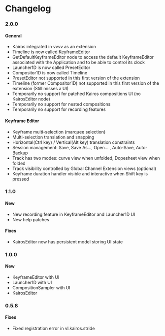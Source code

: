 # Changelog

### 2.0.0
#### General
- Kairos integrated in vvvv as an extension 
- Timeline is now called KeyframeEditor
- GetDefaultKeyframeEditor node to access the default KeyframeEditor associated with the Application and to be able to control its clock
- Launcher1D is now called PresetEditor
- Compositor1D is now called Timeline
- PresetEditor not supported in this first version of the extension
- Timeline (former Compositor1D) not supported in this first version of the extension (Still misses a UI)
- Temporarily no support for patched Kairos compositions UI (no KairosEditor node)
- Temporarily no support for nested compositions
- Temporarily no support for recording features

#### Keyframe Editor
- Keyframe multi-selection (marquee selection)
- Multi-selection translation and snapping
- Horizontal(Ctrl key) / Vertical(Alt key) translation constraints
- Session management: Save, Save As..., Open... , Auto-Save, Auto-Backup
- Track has two modes: curve view when unfolded, Dopesheet view when folded
- Track visibility controlled by Global Channel Extension views (optional)
- Keyframe duration handler visible and interactive when Shift key is pressed

### 1.1.0
#### New
- New recording feature in KeyframeEditor and Launcher1D UI
- New help patches

#### Fixes
- KairosEditor now has persistent model storing UI state

### 1.0.0
#### New
- KeyframeEditor with UI
- Launcher1D with UI
- CompositionSampler with UI
- KairosEditor

### 0.5.8
#### Fixes

- Fixed registration error in vl.kairos.stride

